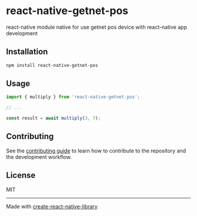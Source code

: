 # react-native-getnet-pos

react-native module native for use getnet pos device with react-native app development

## Installation

```sh
npm install react-native-getnet-pos
```

## Usage

```js
import { multiply } from 'react-native-getnet-pos';

// ...

const result = await multiply(3, 7);
```

## Contributing

See the [contributing guide](CONTRIBUTING.md) to learn how to contribute to the repository and the development workflow.

## License

MIT

---

Made with [create-react-native-library](https://github.com/callstack/react-native-builder-bob)
